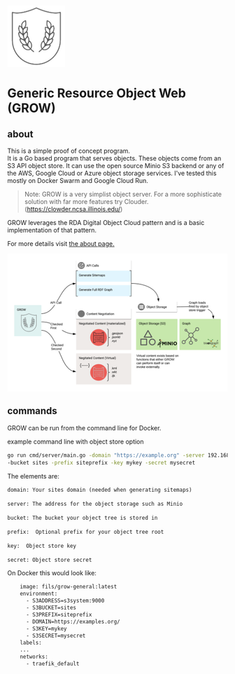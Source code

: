 ![GitHub Logo](./docs/images/growShield.png)

# Generic Resource Object Web (GROW)

## about

This is a simple proof of concept program.  
It is a Go based program that serves objects.  These objects 
come from an S3 API object store.  It can use the open source Minio 
S3 backend or any of the AWS, Google Cloud or Azure object storage 
services.   I've tested this mostly on Docker Swarm and Google Cloud Run.

> Note:  GROW is a very simplist object server.  For a more sophisticate
> solution with far more features try Clouder. (https://clowder.ncsa.illinois.edu/)

GROW leverages the RDA Digital Object Cloud pattern and is a basic implementation 
of that pattern.

For more details visit [the about page.](./docs/about.md)



![GitHub Logo](./docs/images/objecChain.png)


## commands

GROW can be run from the command line for Docker.

example command line with object store option 
```bash
go run cmd/server/main.go -domain "https://example.org" -server 192.168.86.45:1234 
-bucket sites -prefix siteprefix -key mykey -secret mysecret
```

The elements are:

```
domain: Your sites domain (needed when generating sitemaps)

server: The address for the object storage such as Minio

bucket: The bucket your object tree is stored in

prefix:  Optional prefix for your object tree root

key:  Object store key

secret: Object store secret
```

On Docker this would look like:

```Docker
    image: fils/grow-general:latest
    environment:
      - S3ADDRESS=s3system:9000
      - S3BUCKET=sites
      - S3PREFIX=siteprefix
      - DOMAIN=https://examples.org/
      - S3KEY=mykey
      - S3SECRET=mysecret
    labels:
    ...
    networks:
      - traefik_default

```


